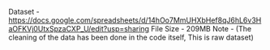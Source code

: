 Dataset -  https://docs.google.com/spreadsheets/d/14hOo7MmUHXbHef8qJ6hL6v3HaOFKVj0UtxSpzaCXP_U/edit?usp=sharing
File Size - 209MB
Note - (The cleaning of the data has been done in the code itself, This is raw dataset)
